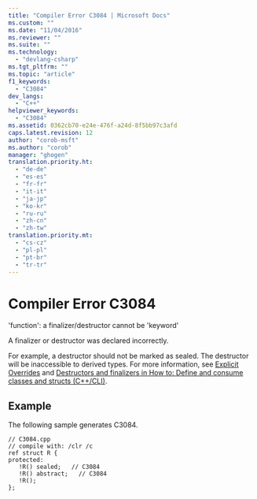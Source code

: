 ```yaml
---
title: "Compiler Error C3084 | Microsoft Docs"
ms.custom: ""
ms.date: "11/04/2016"
ms.reviewer: ""
ms.suite: ""
ms.technology: 
  - "devlang-csharp"
ms.tgt_pltfrm: ""
ms.topic: "article"
f1_keywords: 
  - "C3084"
dev_langs: 
  - "C++"
helpviewer_keywords: 
  - "C3084"
ms.assetid: 0362cb70-e24e-476f-a24d-8f5bb97c3afd
caps.latest.revision: 12
author: "corob-msft"
ms.author: "corob"
manager: "ghogen"
translation.priority.ht: 
  - "de-de"
  - "es-es"
  - "fr-fr"
  - "it-it"
  - "ja-jp"
  - "ko-kr"
  - "ru-ru"
  - "zh-cn"
  - "zh-tw"
translation.priority.mt: 
  - "cs-cz"
  - "pl-pl"
  - "pt-br"
  - "tr-tr"
---
```

# Compiler Error C3084
'function': a finalizer/destructor cannot be 'keyword'  
  
 A finalizer or destructor was declared incorrectly.  
  
 For example, a destructor should not be marked as sealed.  The destructor will be inaccessible to derived types.  For more information, see [Explicit Overrides](../../windows/explicit-overrides-cpp-component-extensions.md) and [Destructors and finalizers in How to: Define and consume classes and structs (C++/CLI)](../../dotnet/how-to-define-and-consume-classes-and-structs-cpp-cli.md#BKMK_Destructors_and_finalizers).  
  
## Example  
 The following sample generates C3084.  
  
```  
// C3084.cpp  
// compile with: /clr /c  
ref struct R {  
protected:  
   !R() sealed;   // C3084  
   !R() abstract;   // C3084  
   !R();  
};  
```